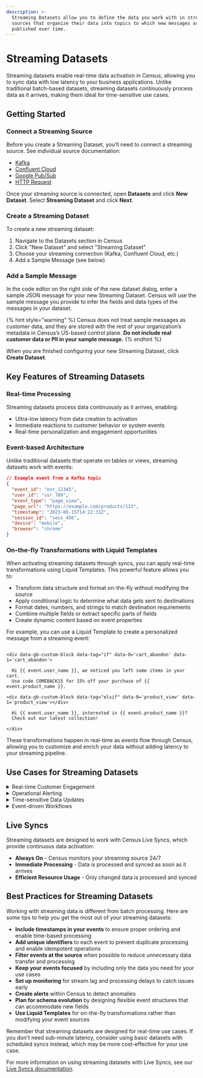```yaml
---
description: >-
  Streaming Datasets allow you to define the data you work with in streaming
  sources that organize their data into topics to which new messages are
  published over time.
---
```


# Streaming Datasets

Streaming datasets enable real-time data activation in Census, allowing you to sync data with low latency to your business applications. Unlike traditional batch-based datasets, streaming datasets continuously process data as it arrives, making them ideal for time-sensitive use cases.

## Getting Started

### Connect a Streaming Source

Before you create a Streaming Dataset, you’ll need to connect a streaming source. See individual source documentation:

* [Kafka](../sources/available-sources/kafka.md)
* [Confluent Cloud](../sources/available-sources/confluent-cloud.md)
* [Google Pub/Sub](../sources/available-sources/google-pubsub.md)
* [HTTP Request](../sources/available-sources/http-request.md)

Once your streaming source is connected, open **Datasets** and click **New Dataset**. Select **Streaming Dataset** and click **Next**.

### Create a Streaming Dataset

To create a new streaming dataset:

1. Navigate to the Datasets section in Census
2. Click "New Dataset" and select "Streaming Dataset"
3. Choose your streaming connection (Kafka, Confluent Cloud, etc.)
4. Add a Sample Message (see below)

### Add a Sample Message

In the code editor on the right side of the new dataset dialog, enter a sample JSON message for your new Streaming Dataset. Census will use the sample message you provide to infer the fields and data types of the messages in your dataset.

{% hint style="warning" %}
Census does not treat sample messages as customer data, and they are stored with the rest of your organization’s metadata in Census’s US-based control plane. **Do not include real customer data or PII in your sample message.**
{% endhint %}

When you are finished configuring your new Streaming Dataset, click **Create Dataset**.

## Key Features of Streaming Datasets

### Real-time Processing

Streaming datasets process data continuously as it arrives, enabling:

* Ultra-low latency from data creation to activation
* Immediate reactions to customer behavior or system events
* Real-time personalization and engagement opportunities

### Event-based Architecture

Unlike traditional datasets that operate on tables or views, streaming datasets work with events:

```json
// Example event from a Kafka topic
{
  "event_id": "evt_12345",
  "user_id": "usr_789",
  "event_type": "page_view",
  "page_url": "https://example.com/products/123",
  "timestamp": "2023-06-15T14:22:31Z",
  "session_id": "sess_456",
  "device": "mobile",
  "browser": "chrome"
}
```

### On-the-fly Transformations with Liquid Templates

When activating streaming datasets through syncs, you can apply real-time transformations using Liquid Templates. This powerful feature allows you to:

* Transform data structure and format on-the-fly without modifying the source
* Apply conditional logic to determine what data gets sent to destinations
* Format dates, numbers, and strings to match destination requirements
* Combine multiple fields or extract specific parts of fields
* Create dynamic content based on event properties

For example, you can use a Liquid Template to create a personalized message from a streaming event:

```liquid

<div data-gb-custom-block data-tag="if" data-0='cart_abandon' data-1='cart_abandon'>

  Hi {{ event.user_name }}, we noticed you left some items in your cart. 
  Use code COMEBACK15 for 15% off your purchase of {{ event.product_name }}.

<div data-gb-custom-block data-tag="elsif" data-0='product_view' data-1='product_view'></div>

  Hi {{ event.user_name }}, interested in {{ event.product_name }}? 
  Check out our latest collection!

</div>
```

These transformations happen in real-time as events flow through Census, allowing you to customize and enrich your data without adding latency to your streaming pipeline.

## Use Cases for Streaming Datasets

<details>

<summary>Real-time Customer Engagement</summary>

Streaming datasets enable you to respond to customer actions the moment they happen:

* Trigger immediate follow-up messages when a customer abandons a cart
* Send personalized product recommendations based on browsing behavior
* Update customer segments in real-time based on website or app interactions
* Personalize website experiences based on just-observed actions
* Deliver timely notifications when customers meet specific criteria
* Initiate onboarding sequences the moment a user signs up

</details>

<details>

<summary>Operational Alerting</summary>

Keep your teams informed about critical events as they happen:

* Send notifications to sales teams when high-value prospects take specific actions
* Alert customer success teams when users encounter errors or get stuck
* Notify support teams about potential service disruptions
* Update dashboards in real-time with system performance metrics
* Trigger escalations when SLA thresholds are approached
* Monitor security events and respond to potential threats immediately

</details>

<details>

<summary>Time-sensitive Data Updates</summary>

Ensure your systems stay in sync with minimal delay:

* Keep inventory systems updated across platforms to prevent overselling
* Update pricing information across multiple channels simultaneously
* Propagate user preference changes immediately across all systems
* Sync subscription status changes to prevent access issues
* Update account balances or usage metrics in near real-time
* Reflect order status changes across customer-facing applications

</details>

<details>

<summary>Event-driven Workflows</summary>

Build sophisticated workflows that respond to events as they occur:

* Trigger fulfillment processes when orders are placed
* Initiate verification steps when suspicious activity is detected
* Start onboarding workflows when new accounts are created
* Launch re-engagement campaigns when usage drops below thresholds
* Activate loyalty rewards when qualifying actions are completed
* Coordinate cross-channel marketing based on customer interactions

</details>

## Live Syncs

Streaming datasets are designed to work with Census Live Syncs, which provide continuous data activation:

* **Always On** - Census monitors your streaming source 24/7
* **Immediate Processing** - Data is processed and synced as soon as it arrives
* **Efficient Resource Usage** - Only changed data is processed and synced

## Best Practices for Streaming Datasets

Working with streaming data is different from batch processing. Here are some tips to help you get the most out of your streaming datasets:

* **Include timestamps in your events** to ensure proper ordering and enable time-based processing
* **Add unique identifiers** to each event to prevent duplicate processing and enable idempotent operations
* **Filter events at the source** when possible to reduce unnecessary data transfer and processing
* **Keep your events focused** by including only the data you need for your use cases
* **Set up monitoring** for stream lag and processing delays to catch issues early
* **Create alerts** within Census to detect anomalies
* **Plan for schema evolution** by designing flexible event structures that can accommodate new fields
* **Use Liquid Templates** for on-the-fly transformations rather than modifying your event sources

Remember that streaming datasets are designed for real-time use cases. If you don't need sub-minute latency, consider using basic datasets with scheduled syncs instead, which may be more cost-effective for your use case.

For more information on using streaming datasets with Live Syncs, see our [Live Syncs documentation](../syncs/core-concept/live-syncs.md).
